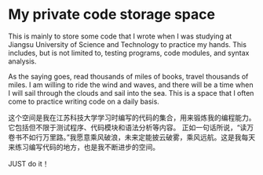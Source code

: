 # My private code storage space
This is mainly to store some code that I wrote when I was studying at Jiangsu University of Science and Technology to practice my hands. This includes, but is not limited to, testing programs, code modules, and syntax analysis.

As the saying goes, read thousands of miles of books, travel thousands of miles. I am willing to ride the wind and waves, and there will be a time when I will sail through the clouds and sail into the sea. This is a space that I often come to practice writing code on a daily basis.

这个空间是我在江苏科技大学学习时编写的代码的集合，用来锻炼我的编程能力。它包括但不限于测试程序、代码模块和语法分析等内容。
正如一句话所说，“读万卷书不如行万里路。”我愿意乘风破浪，未来定能披云破雾，乘风远航。这是我每天来练习编写代码的地方，也是我不断进步的空间。

JUST do it！
